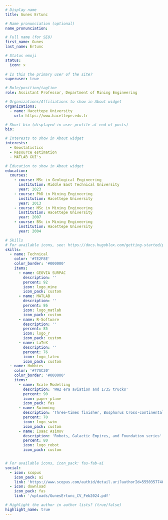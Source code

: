 ```yaml
---
# Display name
title: Gunes Ertunc

# Name pronunciation (optional)
name_pronunciation: 

# Full name (for SEO)
first_name: Gunes 
last_name: Ertunc

# Status emoji
status:
  icon: ⚒
  
# Is this the primary user of the site?
superuser: true

# Role/position/tagline
role: Assistant Professor, Department of Mining Engineering 

# Organizations/Affiliations to show in About widget
organizations:
  - name: Hacettepe University
    url: https://www.hacettepe.edu.tr

# Short bio (displayed in user profile at end of posts)
bio:

# Interests to show in About widget
interests:
  - Geostatistics
  - Resource estimation
  - MATLAB GUI's

# Education to show in About widget
education:
  courses:
    - course: MSc in Geological Engineering
      institution: Middle East Technical University
      year: 2023
    - course: PhD in Mining Engineering
      institution: Hacettepe University
      year: 2013
    - course: MSc in Mining Engineering
      institution: Hacettepe University
      year: 2007
    - course: BSc in Mining Engineering
      institution: Hacettepe University
      year: 2004

# Skills
# For available icons, see: https://docs.hugoblox.com/getting-started/page-builder/#icons
skills:
  - name: Technical
    color: '#7E2F8E'
    color_border: '#000000'
    items:
      - name: GEOVIA SURPAC
        description: ''
        percent: 92
        icon: logo_mine
        icon_pack: custom
      - name: MATLAB
        description: ''
        percent: 86
        icon: logo_matlab
        icon_pack: custom
      - name: R-Software
        description: ''
        percent: 85
        icon: logo_r
        icon_pack: custom
      - name: LaTeX
        description: ''
        percent: 76
        icon: logo_latex
        icon_pack: custom
  - name: Hobbies
    color: '#77AC30'
    color_border: '#000000'
    items:
      - name: Scale Modelling
        description: 'WW2 era aviation and 1/35 trucks'
        percent: 90
        icon: paper-plane
        icon_pack: fas
      - name: Swimming
        description: 'Three-times finisher, Bosphorus Cross-continental Swimming Race'
        percent: 70
        icon: logo_swim
        icon_pack: custom
      - name: Isaac Asimov
        description: 'Robots, Galactic Empires, and Foundation series'
        percent: 80
        icon: logo_robot
        icon_pack: custom


# For available icons, icon_pack: fas-fab-ai
social:
  - icon: scopus
    icon_pack: ai
    link: 'https://www.scopus.com/authid/detail.uri?authorId=55503577400'
  - icon: download
    icon_pack: fas
    link: '/uploads/GunesErtunc_CV_Feb2024.pdf'

# Highlight the author in author lists? (true/false)
highlight_name: true
---
```

